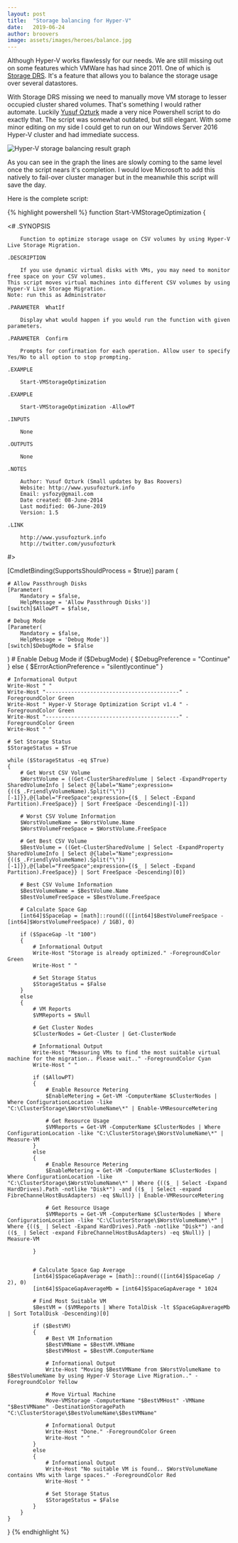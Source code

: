 ```yaml
---
layout: post
title:  "Storage balancing for Hyper-V"
date:   2019-06-24
author: broovers
image: assets/images/heroes/balance.jpg
---
```

Although Hyper-V works flawlessly for our needs. We are still missing out on some features which VMWare has had since 2011. One of which is [Storage DRS](https://kb.vmware.com/s/article/2149938). It's a feature that allows you to balance the storage usage over several datastores.

With Storage DRS missing we need to manually move VM storage to lesser occupied cluster shared volumes. That's something I would rather automate. Luckily [Yusuf Ozturk](http://www.yusufozturk.info/windows-server/hyper-v-storage-drs-start-vmstorageoptimization.html) made a very nice Powershell script to do exactly that. The script was somewhat outdated, but still elegant. With some minor editing on my side I could get to run on our Windows Server 2016 Hyper-V cluster and had immediate success.

![Hyper-V storage balancing result graph](/assets/images/hyper-v-storage-balancing-result-graph.png)

As you can see in the graph the lines are slowly coming to the same level once the script nears it's completion. I would love Microsoft to add this natively to fail-over cluster manager but in the meanwhile this script will save the day.

Here is the complete script:

{% highlight powershell %}
function Start-VMStorageOptimization {
 
<#
    .SYNOPSIS
 
        Function to optimize storage usage on CSV volumes by using Hyper-V Live Storage Migration.
 
    .DESCRIPTION
 
        If you use dynamic virtual disks with VMs, you may need to monitor free space on your CSV volumes.
	This script moves virtual machines into different CSV volumes by using Hyper-V Live Storage Migration.
	Note: run this as Administrator
 
    .PARAMETER  WhatIf
 
        Display what would happen if you would run the function with given parameters.
 
    .PARAMETER  Confirm
 
        Prompts for confirmation for each operation. Allow user to specify Yes/No to all option to stop prompting.
 
    .EXAMPLE
 
        Start-VMStorageOptimization
 
    .EXAMPLE
 
        Start-VMStorageOptimization -AllowPT
 
    .INPUTS
 
        None
 
    .OUTPUTS
 
        None
 
    .NOTES
 
        Author: Yusuf Ozturk (Small updates by Bas Roovers)
        Website: http://www.yusufozturk.info
        Email: ysfozy@gmail.com
        Date created: 08-June-2014
        Last modified: 06-June-2019
        Version: 1.5
 
    .LINK
 
        http://www.yusufozturk.info
        http://twitter.com/yusufozturk
 
#>
 
[CmdletBinding(SupportsShouldProcess = $true)]
param (
 
	# Allow Passthrough Disks
	[Parameter(
		Mandatory = $false,
		HelpMessage = 'Allow Passthrough Disks')]
	[switch]$AllowPT = $false,
 
	# Debug Mode
	[Parameter(
		Mandatory = $false,
		HelpMessage = 'Debug Mode')]
	[switch]$DebugMode = $false
)
	# Enable Debug Mode
	if ($DebugMode)
	{
		$DebugPreference = "Continue"
	}
	else
	{
		$ErrorActionPreference = "silentlycontinue"
	}
 
	# Informational Output
	Write-Host " "
	Write-Host "------------------------------------------" -ForegroundColor Green
	Write-Host " Hyper-V Storage Optimization Script v1.4 " -ForegroundColor Green
	Write-Host "------------------------------------------" -ForegroundColor Green
	Write-Host " "
 
	# Set Storage Status
	$StorageStatus = $True
 
	while ($StorageStatus -eq $True)
	{ 
		# Get Worst CSV Volume
		$WorstVolume = ((Get-ClusterSharedVolume | Select -ExpandProperty SharedVolumeInfo | Select @{label="Name";expression={(($_.FriendlyVolumeName).Split("\"))[-1]}},@{label="FreeSpace";expression={($_ | Select -Expand Partition).FreeSpace}} | Sort FreeSpace -Descending)[-1])
 
		# Worst CSV Volume Information
		$WorstVolumeName = $WorstVolume.Name
		$WorstVolumeFreeSpace = $WorstVolume.FreeSpace
 
		# Get Best CSV Volume
		$BestVolume = ((Get-ClusterSharedVolume | Select -ExpandProperty SharedVolumeInfo | Select @{label="Name";expression={(($_.FriendlyVolumeName).Split("\"))[-1]}},@{label="FreeSpace";expression={($_ | Select -Expand Partition).FreeSpace}} | Sort FreeSpace -Descending)[0])
 
		# Best CSV Volume Information
		$BestVolumeName = $BestVolume.Name
		$BestVolumeFreeSpace = $BestVolume.FreeSpace
 
		# Calculate Space Gap
		[int64]$SpaceGap = [math]::round((([int64]$BestVolumeFreeSpace - [int64]$WorstVolumeFreeSpace) / 1GB), 0)
 
		if ($SpaceGap -lt "100")
		{
			# Informational Output
			Write-Host "Storage is already optimized." -ForegroundColor Green
			Write-Host " "
 
			# Set Storage Status
			$StorageStatus = $False
		}
		else
		{
			# VM Reports
			$VMReports = $Null
 
			# Get Cluster Nodes
			$ClusterNodes = Get-Cluster | Get-ClusterNode
 
			# Informational Output
			Write-Host "Measuring VMs to find the most suitable virtual machine for the migration.. Please wait.." -ForegroundColor Cyan
			Write-Host " "

			if ($AllowPT)
			{
				# Enable Resource Metering
				$EnableMetering = Get-VM -ComputerName $ClusterNodes | Where ConfigurationLocation -like "C:\ClusterStorage\$WorstVolumeName\*" | Enable-VMResourceMetering
 
				# Get Resource Usage
                $VMReports = Get-VM -ComputerName $ClusterNodes | Where ConfigurationLocation -like "C:\ClusterStorage\$WorstVolumeName\*" | Measure-VM
			}
			else
			{
				# Enable Resource Metering
				$EnableMetering = Get-VM -ComputerName $ClusterNodes | Where ConfigurationLocation -like "C:\ClusterStorage\$WorstVolumeName\*" | Where {(($_ | Select -Expand HardDrives).Path -notlike "Disk*") -and (($_ | Select -expand FibreChannelHostBusAdapters) -eq $Null)} | Enable-VMResourceMetering
 
				# Get Resource Usage
				$VMReports = Get-VM -ComputerName $ClusterNodes | Where ConfigurationLocation -like "C:\ClusterStorage\$WorstVolumeName\*" | Where {(($_ | Select -Expand HardDrives).Path -notlike "Disk*") -and (($_ | Select -expand FibreChannelHostBusAdapters) -eq $Null)} | Measure-VM

			}

 
			# Calculate Space Gap Average
			[int64]$SpaceGapAverage = [math]::round(([int64]$SpaceGap / 2), 0)
			[int64]$SpaceGapAverageMb = [int64]$SpaceGapAverage * 1024
 
			# Find Most Suitable VM
			$BestVM = ($VMReports | Where TotalDisk -lt $SpaceGapAverageMb | Sort TotalDisk -Descending)[0]
 
			if ($BestVM)
			{		
				# Best VM Information
				$BestVMName = $BestVM.VMName
				$BestVMHost = $BestVM.ComputerName
 
				# Informational Output
				Write-Host "Moving $BestVMName from $WorstVolumeName to $BestVolumeName by using Hyper-V Storage Live Migration.." -ForegroundColor Yellow
 
				# Move Virtual Machine
				Move-VMStorage -ComputerName "$BestVMHost" -VMName "$BestVMName" -DestinationStoragePath "C:\ClusterStorage\$BestVolumeName\$BestVMName"
 
				# Informational Output
				Write-Host "Done." -ForegroundColor Green
				Write-Host " "
			}
			else
			{
				# Informational Output
				Write-Host "No suitable VM is found.. $WorstVolumeName contains VMs with large spaces." -ForegroundColor Red
				Write-Host " "
 
				# Set Storage Status
				$StorageStatus = $False				
			}
		}
	}
}
{% endhighlight %}
